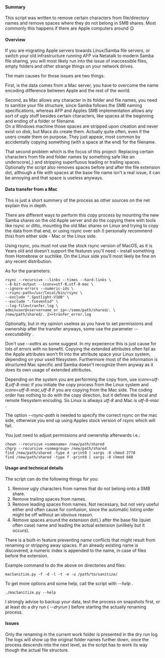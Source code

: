 #### Summary

This script was written to remove certain characters from file/directory names and remove spaces where they do not belong in SMB shares. Most commonly this happens if there are Apple computers around 😉 

#### Overview

If you are migrating Apple servers towards Linux/Samba file servers, or switch your old infrastructure running AFP via Netatalk to modern Samba file sharing, you will most likely run into the issue of inaccessible files, empty folders and other strange things on your network drives.

The main causes for those issues are two things:

First, is the data comes from a Mac server, you have to overcome the name encoding difference between Apple and the rest of the world.

Second, as Mac allows any character in its folder and file names, you need to sanitize your file structure, since Samba follows the SMB naming specifications, whereas AFP and Apples SMB implementation allows any sort of ugly stuff besides certain characters, like spaces at the beginning and ending of a folder or filename.  
On a Windows machine those spaces are stripped upon creation and never exist on disk, but Macs do create them. Actually quite often, even if the users create them on purpose. They just appear, most common by accidentally copying something (with a space at the end) for the filename.

That second problem which is the focus of this project: Replacing certain characters from file and folder names by something safe like an underscore(\_) and stripping superfluous leading or trailing spaces. Optionally the script also removes spaces before and after the file extension dot, although a file with spaces at the base file name isn't a real issue, it can be annoying and that space is useless anyways.

#### Data transfer from a Mac

This is just a short summery of the process as other sources on the net explain this in depth.

There are different ways to perform this copy process by mounting the new Samba shares on the old Apple server and do the copying there with tools like rsync or ditto, mounting the old Mac shares on Linux and trying to copy the data from that end, or using rsync over ssh (I personally  recommend this) from either side - Mac or the Linux side.

Using rsync, you must not use the stock rsync version of MacOS, as it is Years old and doesn't support the features you'll need - install something from Homebrew or suchlike. On the Linux side you'll most likely be fine on any recent distribution.

As for the parameters:

```shell
rsync --recursive --links --times --hard-links \
--8-bit-output --iconv=utf-8,utf-8-mac \
--ignore-errors --numeric-ids \
--rsync-path=/usr/local/bin/rsync \
--exclude ".Spotlight-V100" \
--exclude ".fseventsd" \
--log-file=tranfer.log \
adminuser@<servername_or_ip>:/some/path/shared/. \
/new/path/shared/. 2>>tranfer_error.log
```

Optionally, but in my opinion useless as you have to set permissions and ownership after the transfer anyways, some use the parameter *\--executability* .

Don't use *\--xattrs* as some suggest. In my experience this is just cause for lots of errors with no benefit. Copying the extended attributes often fail as the Apple attributes won't fit into the attribute space your Linux system, depending on your used filesystem. Furthermore most of the information is structured Mac specific and Samba doesn't recognize them anyway as it does its own usage of extended attributes.

Depending on the system you are performing the copy from, use *iconv=utf-8,utf-8-mac* if you initiate the copy process from the Linux system and *iconv=utf-8-mac,utf-8* if you are copying from the Mac side. The coding order has nothing to do with the copy direction, but it defines the local and remote filesystem encoding. So Linux is allways *utf-8* and Mac is *utf-8-mac* .

The option *\--rsync-path* is needed to specify the correct rsync on the mac side, otherwise you end up using Apples stock version of rsync which will fail.

You just need to adjust permissions and ownership afterwards i.e.:

```
chown --recursive <somename> /new/path/shared
chgrp --recursive <somegroup> /new/path/shared
find /new/path/shared -type d -print0 | xargs -0 chmod 2770
find /new/path/shared -type f -print0 | xargs -0 chmod 660
```

#### Usage and technical details

The script can do the following things for you:

1. Remove ugly characters from names that do not belong onto a SMB share.
2. Remove trailing spaces from names.
3. Remove leading spaces from names. Not necessary, but not very useful either and often cause for confusion, since the automatic listing order might be off without an obvious reason.
4. Remove spaces around the extension dot(.) after the base file (quiet often case) name and leading the actual extension (unlikely but it occurs).

There is a built-in feature preventing name conflicts that might result from renaming or stripping away spaces. If an already existing name is discovered, a numeric index is appended to the name, in case of files before the extension.

Example command to do the above on directories and files:

```
macSanitize.py -f -d -l -t -e -u /path/to/sanitize/
```

To get more options and some help, call the script with *\--help* .

```
./macSanitize.py --help
```

I strongly advise to backup your data, test the process on snapshots first, or at least do a dry run ( *\--dryrun* ) before starting the actually renaming process.

#### Issues

Only the renaming in the current work folder is presented in the dry run log. The logs will show up the original folder names further down, once the process descends into the next level, as the script has to work its way though the actual file structure.